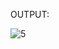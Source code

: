 OUTPUT:


![5](https://user-images.githubusercontent.com/117905345/204523125-edc65df2-1628-4116-b1e7-f5adb0256148.jpg)

